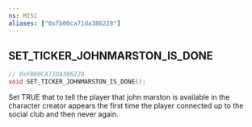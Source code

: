 ```yaml
---
ns: MISC
aliases: ["0xfb00ca71da386228"]
---
```

## SET_TICKER_JOHNMARSTON_IS_DONE

```c
// 0xFB00CA71DA386228
void SET_TICKER_JOHNMARSTON_IS_DONE();
```

Set TRUE that to tell the player that john marston is available in the character creator appears the first time the player connected up to the social club and then never again.

